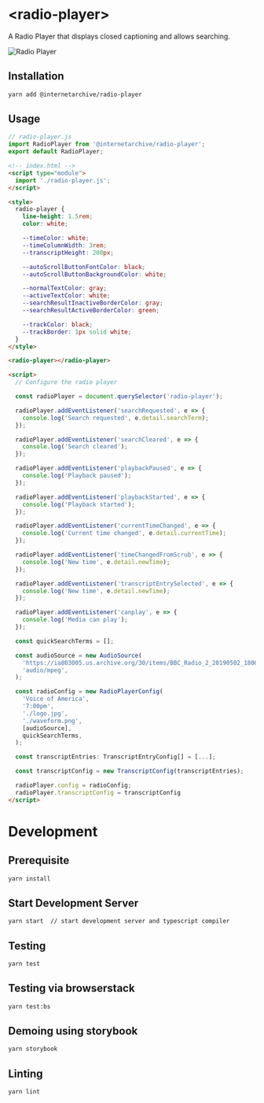 # \<radio-player>

A Radio Player that displays closed captioning and allows searching.

![Radio Player](./assets/img/radio-player.png "Radio Player Demo")

## Installation
```bash
yarn add @internetarchive/radio-player
```

## Usage
```js
// radio-player.js
import RadioPlayer from '@internetarchive/radio-player';
export default RadioPlayer;
```

```html
<!-- index.html -->
<script type="module">
  import './radio-player.js';
</script>

<style>
  radio-player {
    line-height: 1.5rem;
    color: white;

    --timeColor: white;
    --timeColumnWidth: 3rem;
    --transcriptHeight: 200px;

    --autoScrollButtonFontColor: black;
    --autoScrollButtonBackgroundColor: white;

    --normalTextColor: gray;
    --activeTextColor: white;
    --searchResultInactiveBorderColor: gray;
    --searchResultActiveBorderColor: green;

    --trackColor: black;
    --trackBorder: 1px solid white;
  }
</style>

<radio-player></radio-player>

<script>
  // Configure the radio player

  const radioPlayer = document.querySelector('radio-player');

  radioPlayer.addEventListener('searchRequested', e => {
    console.log('Search requested', e.detail.searchTerm);
  });

  radioPlayer.addEventListener('searchCleared', e => {
    console.log('Search cleared');
  });

  radioPlayer.addEventListener('playbackPaused', e => {
    console.log('Playback paused');
  });

  radioPlayer.addEventListener('playbackStarted', e => {
    console.log('Playback started');
  });

  radioPlayer.addEventListener('currentTimeChanged', e => {
    console.log('Current time changed', e.detail.currentTime);
  });

  radioPlayer.addEventListener('timeChangedFromScrub', e => {
    console.log('New time', e.detail.newTime);
  });

  radioPlayer.addEventListener('transcriptEntrySelected', e => {
    console.log('New time', e.detail.newTime);
  });

  radioPlayer.addEventListener('canplay', e => {
    console.log('Media can play');
  });

  const quickSearchTerms = [];

  const audioSource = new AudioSource(
    'https://ia803005.us.archive.org/30/items/BBC_Radio_2_20190502_180000/BBC_Radio_2_20190502_180000.mp3',
    'audio/mpeg',
  );

  const radioConfig = new RadioPlayerConfig(
    'Voice of America',
    '7:00pm',
    './logo.jpg',
    './waveform.png',
    [audioSource],
    quickSearchTerms,
  );

  const transcriptEntries: TranscriptEntryConfig[] = [...];

  const transcriptConfig = new TranscriptConfig(transcriptEntries);

  radioPlayer.config = radioConfig;
  radioPlayer.transcriptConfig = transcriptConfig
</script>

```

# Development

## Prerequisite
```bash
yarn install
```

## Start Development Server
```bash
yarn start  // start development server and typescript compiler
```

## Testing
```bash
yarn test
```

## Testing via browserstack
```bash
yarn test:bs
```

## Demoing using storybook
```bash
yarn storybook
```

## Linting
```bash
yarn lint
```
